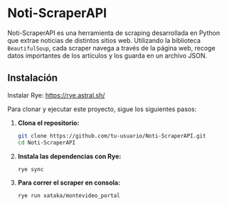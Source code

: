 # Noti-ScraperAPI



Noti-ScraperAPI es una herramienta de scraping desarrollada en Python que extrae noticias de distintos sitios web. Utilizando la biblioteca `BeautifulSoup`, cada scraper navega a través de la página web, recoge datos importantes de los artículos y los guarda en un archivo JSON.



## Instalación
Instalar Rye: https://rye.astral.sh/

Para clonar y ejecutar este proyecto, sigue los siguientes pasos:

1. **Clona el repositorio:**

   ```bash
   git clone https://github.com/tu-usuario/Noti-ScraperAPI.git
   cd Noti-ScraperAPI
   ```
   
2. **Instala las dependencias con Rye:**

    ```bash
    rye sync
    ```

3. **Para correr el scraper en consola:**

    ```bash
    rye run xataka/montevideo_portal
    ```

